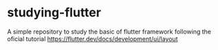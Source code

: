 # studying-flutter
A simple repository to study the basic of flutter framework following the oficial tutorial
https://flutter.dev/docs/development/ui/layout
